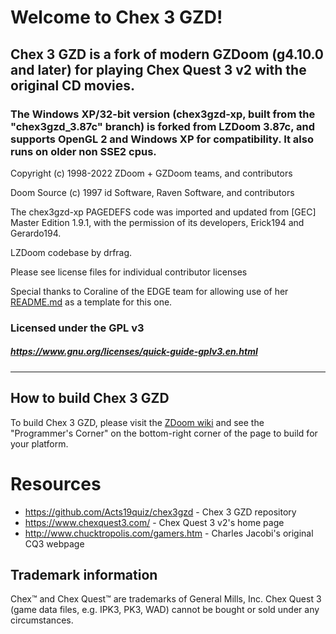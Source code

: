 # Welcome to Chex 3 GZD!

## Chex 3 GZD is a fork of modern GZDoom (g4.10.0 and later) for playing Chex Quest 3 v2 with the original CD movies.

### The Windows XP/32-bit version (chex3gzd-xp, built from the "chex3gzd_3.87c" branch) is forked from LZDoom 3.87c, and supports OpenGL 2 and Windows XP for compatibility. It also runs on older non SSE2 cpus.

Copyright (c) 1998-2022 ZDoom + GZDoom teams, and contributors

Doom Source (c) 1997 id Software, Raven Software, and contributors

The chex3gzd-xp PAGEDEFS code was imported and updated from [GEC] Master Edition 1.9.1, with the permission of its developers, Erick194 and Gerardo194.

LZDoom codebase by drfrag.

Please see license files for individual contributor licenses

Special thanks to Coraline of the EDGE team for allowing use of her [README.md](https://github.com/3dfxdev/EDGE/blob/master/README.md) as a template for this one.

### Licensed under the GPL v3
##### https://www.gnu.org/licenses/quick-guide-gplv3.en.html
---

## How to build Chex 3 GZD

To build Chex 3 GZD, please visit the [ZDoom wiki](https://zdoom.org/wiki/) and see the "Programmer's Corner" on the bottom-right corner of the page to build for your platform.

# Resources
- https://github.com/Acts19quiz/chex3gzd - Chex 3 GZD repository
- https://www.chexquest3.com/ - Chex Quest 3 v2's home page
- http://www.chucktropolis.com/gamers.htm - Charles Jacobi's original CQ3 webpage

## Trademark information

Chex&#8482; and Chex Quest&#8482; are trademarks of General Mills, Inc. Chex Quest 3 (game data files, e.g. IPK3, PK3, WAD) cannot be bought or sold under any circumstances.
